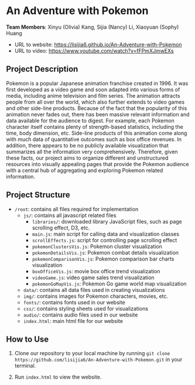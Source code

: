 # An Adventure with Pokemon

**Team Members**: Xinyu (Olivia) Kang, Sijia (Nancy) Li, Xiaoyuan (Sophy) Huang

* URL to website: https://lisijia6.github.io/An-Adventure-with-Pokemon
* URL to video: https://www.youtube.com/watch?v=fFPmXJmwEXs

## Project Description
Pokemon is a popular Japanese animation franchise created in 1996. It was first developed as a video game and soon adapted into various forms of media, including anime television and film series. The animation attracts people from all over the world, which also further extends to video games and other side-line products. Because of the fact that the popularity of this animation never fades out, there has been massive relevant information and data available for the audience to digest. For example, each Pokemon character itself contains plenty of strength-based statistics, including the time, body dimension, etc. Side-line products of this animation come along with much data of quantitative outcomes such as box office revenues. In addition, there appears to be no publicly available visualization that summarizes all the information very comprehensively. Therefore, given these facts, our project aims to organize different and unstructured resources into visually appealing pages that provide the Pokemon audience with a central hub of aggregating and exploring Pokemon related information.

## Project Structure
- `/root`: contains all files required for implementation
  - `js/`: contains all javascript related files 
    - `libraries/`: downloaded library JavaScript files, such as page scrolling effect, D3, etc.
    - `main.js`: main script for calling data and visualization classes
    - `scrollEffects.js`: script for controlling page scrolling effect
    - `pokemonClustersVis.js`: Pokemon cluster visualization
    - `pokemonDetailsVis.js`: Pokemon combat details visualization
    - `pokemonComparisonVis.js`: Pokemon comparison bar charts visualization
    - `boxOfficeVis.js`: movie box office trend visualization
    - `videoGame.js`: video game sales trend visualization
    - `pokemonGoMapVis.js`: Pokemon Go game world map visualization
  - `data/`: contains all data files used in creating visualizations
  - `img/`: contains images for Pokemon characters, movies, etc.
  - `fonts/`: contains fonts used in our website
  - `css/`: contains styling sheets used for visualizations
  - `audio/`: contains audio files used in our website
  - `index.html`: main html file for our website
  
## How to Use
1. Clone our repository to your local machine by running
`git clone https://github.com/lisijia6/An-Adventure-with-Pokemon.git` in your terminal.

2. Run `index.html` to view the website.
